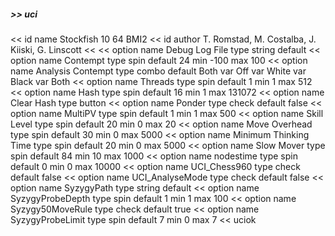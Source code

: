 ##### >> uci
<< id name Stockfish 10 64 BMI2
<< id author T. Romstad, M. Costalba, J. Kiiski, G. Linscott
<< 
<< option name Debug Log File type string default 
<< option name Contempt type spin default 24 min -100 max 100
<< option name Analysis Contempt type combo default Both var Off var White var Black var Both
<< option name Threads type spin default 1 min 1 max 512
<< option name Hash type spin default 16 min 1 max 131072
<< option name Clear Hash type button
<< option name Ponder type check default false
<< option name MultiPV type spin default 1 min 1 max 500
<< option name Skill Level type spin default 20 min 0 max 20
<< option name Move Overhead type spin default 30 min 0 max 5000
<< option name Minimum Thinking Time type spin default 20 min 0 max 5000
<< option name Slow Mover type spin default 84 min 10 max 1000
<< option name nodestime type spin default 0 min 0 max 10000
<< option name UCI_Chess960 type check default false
<< option name UCI_AnalyseMode type check default false
<< option name SyzygyPath type string default <empty>
<< option name SyzygyProbeDepth type spin default 1 min 1 max 100
<< option name Syzygy50MoveRule type check default true
<< option name SyzygyProbeLimit type spin default 7 min 0 max 7
<< uciok
